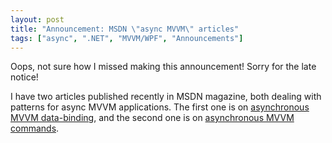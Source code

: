 ```yaml
---
layout: post
title: "Announcement: MSDN \"async MVVM\" articles"
tags: ["async", ".NET", "MVVM/WPF", "Announcements"]
---
```



Oops, not sure how I missed making this announcement! Sorry for the late notice!





I have two articles published recently in MSDN magazine, both dealing with patterns for async MVVM applications. The first one is on [asynchronous MVVM data-binding](http://msdn.microsoft.com/en-us/magazine/dn605875.aspx), and the second one is on [asynchronous MVVM commands](http://msdn.microsoft.com/en-us/magazine/dn630647.aspx).

